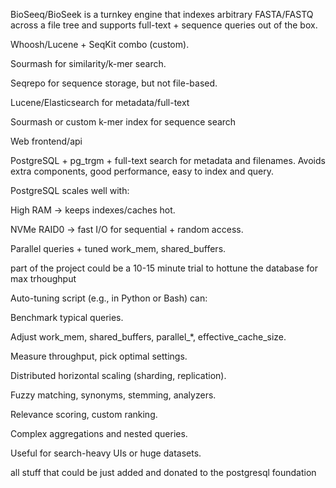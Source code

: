 BioSeeq/BioSeek is a turnkey engine that indexes arbitrary FASTA/FASTQ across a file tree and supports full-text + sequence queries out of the box.

Whoosh/Lucene + SeqKit combo (custom).

Sourmash for similarity/k-mer search.

Seqrepo for sequence storage, but not file-based.

Lucene/Elasticsearch for metadata/full-text

Sourmash or custom k-mer index for sequence search

Web frontend/api

PostgreSQL + pg_trgm + full-text search for metadata and filenames.
Avoids extra components, good performance, easy to index and query.

PostgreSQL scales well with:

High RAM → keeps indexes/caches hot.

NVMe RAID0 → fast I/O for sequential + random access.

Parallel queries + tuned work_mem, shared_buffers.

 part of the project could be a 10-15 minute trial to hottune the database for max trhoughput

 Auto-tuning script (e.g., in Python or Bash) can:

Benchmark typical queries.

Adjust work_mem, shared_buffers, parallel_*, effective_cache_size.

Measure throughput, pick optimal settings.


Distributed horizontal scaling (sharding, replication).

Fuzzy matching, synonyms, stemming, analyzers.

Relevance scoring, custom ranking.

Complex aggregations and nested queries.

Useful for search-heavy UIs or huge datasets.

all stuff that could be just added and donated to the postgresql foundation
